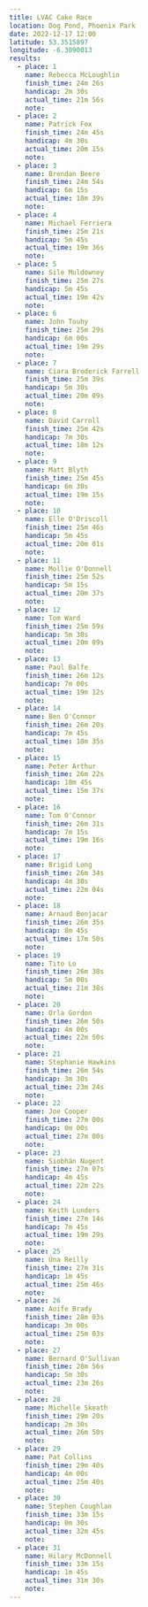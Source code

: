 ```yaml
---
title: LVAC Cake Race
location: Dog Pond, Phoenix Park
date: 2022-12-17 12:00
latitude: 53.3515897
longitude: -6.3090013
results:
  - place: 1
    name: Rebecca McLoughlin
    finish_time: 24m 26s
    handicap: 2m 30s
    actual_time: 21m 56s
    note:
  - place: 2
    name: Patrick Fox
    finish_time: 24m 45s
    handicap: 4m 30s
    actual_time: 20m 15s
    note:
  - place: 3
    name: Brendan Beere
    finish_time: 24m 54s
    handicap: 6m 15s
    actual_time: 18m 39s
    note:
  - place: 4
    name: Michael Ferriera
    finish_time: 25m 21s
    handicap: 5m 45s
    actual_time: 19m 36s
    note:
  - place: 5
    name: Sile Muldowney
    finish_time: 25m 27s
    handicap: 5m 45s
    actual_time: 19m 42s
    note:
  - place: 6
    name: John Touhy
    finish_time: 25m 29s
    handicap: 6m 00s
    actual_time: 19m 29s
    note:
  - place: 7
    name: Ciara Broderick Farrell
    finish_time: 25m 39s
    handicap: 5m 30s
    actual_time: 20m 09s
    note:
  - place: 8
    name: David Carroll
    finish_time: 25m 42s
    handicap: 7m 30s
    actual_time: 18m 12s
    note:
  - place: 9
    name: Matt Blyth
    finish_time: 25m 45s
    handicap: 6m 30s
    actual_time: 19m 15s
    note:
  - place: 10
    name: Elle O'Driscoll
    finish_time: 25m 46s
    handicap: 5m 45s
    actual_time: 20m 01s
    note:
  - place: 11
    name: Mollie O'Donnell
    finish_time: 25m 52s
    handicap: 5m 15s
    actual_time: 20m 37s
    note:
  - place: 12
    name: Tom Ward
    finish_time: 25m 59s
    handicap: 5m 30s
    actual_time: 20m 09s
    note:
  - place: 13
    name: Paul Balfe
    finish_time: 26m 12s
    handicap: 7m 00s
    actual_time: 19m 12s
    note:
  - place: 14
    name: Ben O'Connor
    finish_time: 26m 20s
    handicap: 7m 45s
    actual_time: 18m 35s
    note:
  - place: 15
    name: Peter Arthur
    finish_time: 26m 22s
    handicap: 10m 45s
    actual_time: 15m 37s
    note:
  - place: 16
    name: Tom O'Connor
    finish_time: 26m 31s
    handicap: 7m 15s
    actual_time: 19m 16s
    note:
  - place: 17
    name: Brigid Long
    finish_time: 26m 34s
    handicap: 4m 30s
    actual_time: 22m 04s
    note:
  - place: 18
    name: Arnaud Benjacar
    finish_time: 26m 35s
    handicap: 8m 45s
    actual_time: 17m 50s
    note:
  - place: 19
    name: Tito Lo
    finish_time: 26m 38s
    handicap: 5m 00s
    actual_time: 21m 38s
    note:
  - place: 20
    name: Orla Gordon
    finish_time: 26m 50s
    handicap: 4m 00s
    actual_time: 22m 50s
    note:
  - place: 21
    name: Stephanie Hawkins
    finish_time: 26m 54s
    handicap: 3m 30s
    actual_time: 23m 24s
    note:
  - place: 22
    name: Joe Cooper
    finish_time: 27m 00s
    handicap: 0m 00s
    actual_time: 27m 00s
    note:
  - place: 23
    name: Siobhán Nugent
    finish_time: 27m 07s
    handicap: 4m 45s
    actual_time: 22m 22s
    note:
  - place: 24
    name: Keith Lunders
    finish_time: 27m 14s
    handicap: 7m 45s
    actual_time: 19m 29s
    note:
  - place: 25
    name: Úna Reilly
    finish_time: 27m 31s
    handicap: 1m 45s
    actual_time: 25m 46s
    note:
  - place: 26
    name: Aoife Brady
    finish_time: 28m 03s
    handicap: 3m 00s
    actual_time: 25m 03s
    note:
  - place: 27
    name: Bernard O'Sullivan
    finish_time: 28m 56s
    handicap: 5m 30s
    actual_time: 23m 26s
    note:
  - place: 28
    name: Michelle Skeath
    finish_time: 29m 20s
    handicap: 2m 30s
    actual_time: 26m 50s
    note:
  - place: 29
    name: Pat Collins
    finish_time: 29m 40s
    handicap: 4m 00s
    actual_time: 25m 40s
    note:
  - place: 30
    name: Stephen Coughlan
    finish_time: 33m 15s
    handicap: 0m 30s
    actual_time: 32m 45s
    note:
  - place: 31
    name: Hilary McDonnell
    finish_time: 33m 15s
    handicap: 1m 45s
    actual_time: 31m 30s
    note:
---
```

